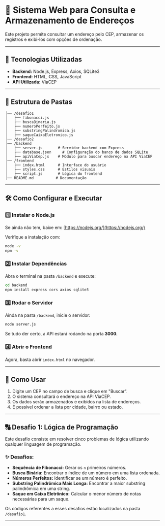 # 📌 Sistema Web para Consulta e Armazenamento de Endereços

Este projeto permite consultar um endereço pelo CEP, armazenar os registros e exibi-los com opções de ordenação.

---

## 🚀 Tecnologias Utilizadas
- **Backend:** Node.js, Express, Axios, SQLite3
- **Frontend:** HTML, CSS, JavaScript
- **API Utilizada:** ViaCEP

---

## 📂 Estrutura de Pastas
```
│── /desafio1
│   ├── fibonacci.js
│   ├── buscaBinaria.js
│   ├── numeroPerfeito.js
│   ├── substringPalindromica.js
│   ├── saqueCaixaEletronico.js
│── /desafio2
│── /backend
│   ├── server.js       # Servidor backend com Express
│   ├── database.json     # Configuração do banco de dados SQLite
│   ├── apiViaCep.js    # Módulo para buscar endereço na API ViaCEP
│── /frontend
│   ├── index.html      # Interface do usuário
│   ├── styles.css      # Estilos visuais
│   ├── script.js       # Lógica do frontend
│── README.md          # Documentação
```

---

## 🛠️ Como Configurar e Executar

### 1️⃣ **Instalar o Node.js**  
Se ainda não tem, baixe em: [https://nodejs.org/](https://nodejs.org/)

Verifique a instalação com:
```sh
node -v
npm -v
```

### 2️⃣ **Instalar Dependências**  
Abra o terminal na pasta `/backend` e execute:
```sh
cd backend
npm install express cors axios sqlite3
```

### 3️⃣ **Rodar o Servidor**  
Ainda na pasta `/backend`, inicie o servidor:
```sh
node server.js
```
Se tudo der certo, a API estará rodando na porta **3000**.

### 4️⃣ **Abrir o Frontend**  
Agora, basta abrir `index.html` no navegador.

---

## 📌 Como Usar
1. Digite um CEP no campo de busca e clique em "Buscar".
2. O sistema consultará o endereço na API ViaCEP.
3. Os dados serão armazenados e exibidos na lista de endereços.
4. É possível ordenar a lista por cidade, bairro ou estado.

---

## 🔠 Desafio 1: Lógica de Programação

Este desafio consiste em resolver cinco problemas de lógica utilizando qualquer linguagem de programação.

### ✨ Desafios:
- **Sequência de Fibonacci:** Gerar os `n` primeiros números.
- **Busca Binária:** Encontrar o índice de um número em uma lista ordenada.
- **Números Perfeitos:** Identificar se um número é perfeito.
- **Substring Palindrômica Mais Longa:** Encontrar a maior substring palindrômica em uma string.
- **Saque em Caixa Eletrônico:** Calcular o menor número de notas necessárias para um saque.

Os códigos referentes a esses desafios estão localizados na pasta `/desafio1`.

---


